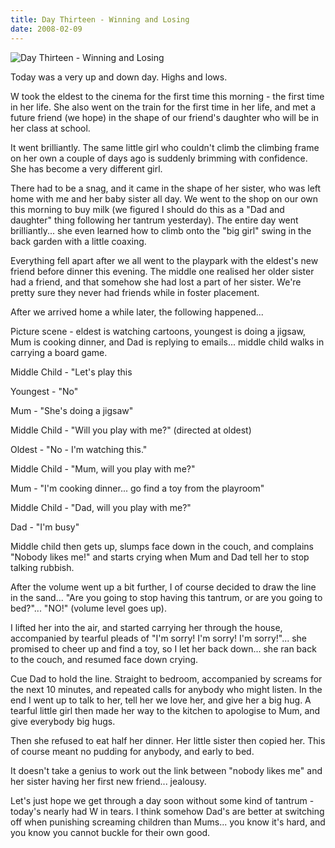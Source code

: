 ```yaml
---
title: Day Thirteen - Winning and Losing
date: 2008-02-09
---
```


![Day Thirteen - Winning and Losing](https://source.unsplash.com/-m88z7ily-w/1600x900)

Today was a very up and down day. Highs and lows.

W took the eldest to the cinema for the first time this morning - the first time in her life. She also went on the train for the first time in her life, and met a future friend (we hope) in the shape of our friend's daughter who will be in her class at school.

It went brilliantly. The same little girl who couldn't climb the climbing frame on her own a couple of days ago is suddenly brimming with confidence. She has become a very different girl.

There had to be a snag, and it came in the shape of her sister, who was left home with me and her baby sister all day. We went to the shop on our own this morning to buy milk (we figured I should do this as a "Dad and daughter" thing following her tantrum yesterday). The entire day went brilliantly... she even learned how to climb onto the "big girl" swing in the back garden with a little coaxing.

Everything fell apart after we all went to the playpark with the eldest's new friend before dinner this evening. The middle one realised her older sister had a friend, and that somehow she had lost a part of her sister. We're pretty sure they never had friends while in foster placement.

After we arrived home a while later, the following happened...

Picture scene - eldest is watching cartoons, youngest is doing a jigsaw, Mum is cooking dinner, and Dad is replying to emails... middle child walks in carrying a board game.

Middle Child - "Let's play this 

Youngest - "No"

Mum - "She's doing a jigsaw"

Middle Child - "Will you play with me?" (directed at oldest)

Oldest - "No - I'm watching this."

Middle Child - "Mum, will you play with me?"

Mum - "I'm cooking dinner... go find a toy from the playroom"

Middle Child - "Dad, will you play with me?"

Dad - "I'm busy"

Middle child then gets up, slumps face down in the couch, and complains "Nobody likes me!" and starts crying when Mum and Dad tell her to stop talking rubbish.

After the volume went up a bit further, I of course decided to draw the line in the sand... "Are you going to stop having this tantrum, or are you going to bed?"... "NO!" (volume level goes up).

I lifted her into the air, and started carrying her through the house, accompanied by tearful pleads of "I'm sorry! I'm sorry! I'm sorry!"... she promised to cheer up and find a toy, so I let her back down... she ran back to the couch, and resumed face down crying.

Cue Dad to hold the line. Straight to bedroom, accompanied by screams for the next 10 minutes, and repeated calls for anybody who might listen. In the end I went up to talk to her, tell her we love her, and give her a big hug. A tearful little girl then made her way to the kitchen to apologise to Mum, and give everybody big hugs.

Then she refused to eat half her dinner. Her little sister then copied her. This of course meant no pudding for anybody, and early to bed.

It doesn't take a genius to work out the link between "nobody likes me" and her sister having her first new friend... jealousy.

Let's just hope we get through a day soon without some kind of tantrum - today's nearly had W in tears. I think somehow Dad's are better at switching off when punishing screaming children than Mums... you know it's hard, and you know you cannot buckle for their own good.